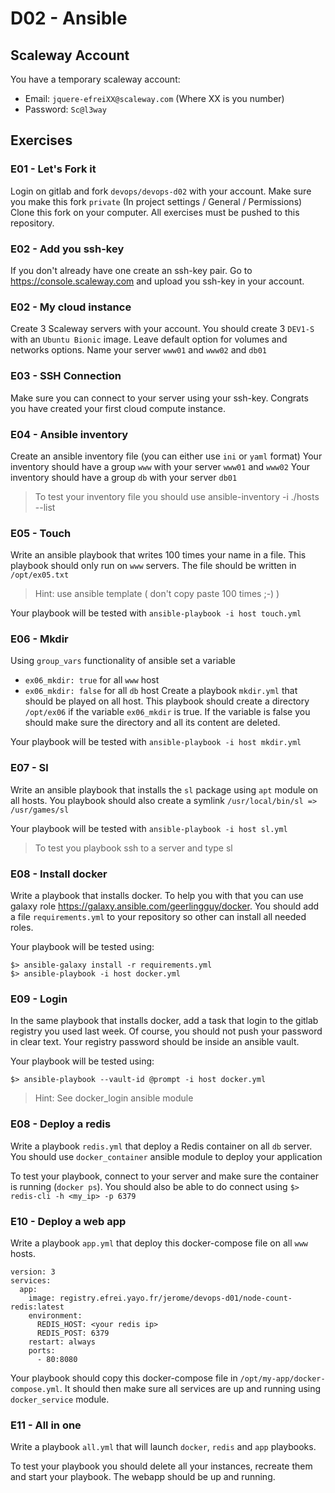 # D02 - Ansible

## Scaleway Account

You have a temporary scaleway account:
  - Email: `jquere-efreiXX@scaleway.com` (Where XX is you number)
  - Password: `Sc@l3way`

## Exercises

### E01 - Let's Fork it
Login on gitlab and fork `devops/devops-d02` with your account.
Make sure you make this fork `private` (In project settings / General / Permissions)
Clone this fork on your computer. All exercises must be pushed to this repository.

### E02 - Add you ssh-key
If you don't already have one create an ssh-key pair.
Go to https://console.scaleway.com and upload you ssh-key in your account.

### E02 - My cloud instance
Create 3 Scaleway servers with your account.
You should create 3 `DEV1-S` with an `Ubuntu Bionic` image.
Leave default option for volumes and networks options.
Name your server `www01` and `www02` and `db01`

### E03 - SSH Connection
Make sure you can connect to your server using your ssh-key.
Congrats you have created your first cloud compute instance.

### E04 - Ansible inventory
Create an ansible inventory file (you can either use `ini` or `yaml` format)
Your inventory should have a group `www` with your server `www01` and `www02`
Your inventory should have a group `db` with your server `db01`

> To test your inventory file you should use
> ansible-inventory -i ./hosts --list  

### E05 - Touch
Write an ansible playbook that writes 100 times your name in a file.
This playbook should only run on `www` servers.
The file should be written in `/opt/ex05.txt`

> Hint: use ansible template ( don't copy paste 100 times ;-) )

Your playbook will be tested with `ansible-playbook -i host touch.yml`

### E06 - Mkdir
Using `group_vars` functionality of ansible set a variable
  - `ex06_mkdir: true` for all `www` host
  - `ex06_mkdir: false` for all `db` host
Create a playbook `mkdir.yml` that should be played on all host.
This playbook should create a directory `/opt/ex06` if the variable `ex06_mkdir` is true.
If the variable is false you should make sure the directory and all its content are deleted.

Your playbook will be tested with `ansible-playbook -i host mkdir.yml`

### E07 - Sl
Write an ansible playbook that installs the `sl` package using `apt` module on all hosts.
You playbook should also create a symlink `/usr/local/bin/sl => /usr/games/sl`

Your playbook will be tested with `ansible-playbook -i host sl.yml`

> To test you playbook ssh to a server and type sl

### E08 - Install docker

Write a playbook that installs docker.
To help you with that you can use galaxy role https://galaxy.ansible.com/geerlingguy/docker.
You should add a file `requirements.yml` to your repository so other can install all needed roles.

Your playbook will be tested using:

```
$> ansible-galaxy install -r requirements.yml
$> ansible-playbook -i host docker.yml
```

### E09 - Login

In the same playbook that installs docker, add a task that login to the gitlab registry you used last week.
Of course, you should not push your password in clear text.
Your registry password should be inside an ansible vault.

Your playbook will be tested using:

```
$> ansible-playbook --vault-id @prompt -i host docker.yml
```

> Hint: See docker_login ansible module

### E08 - Deploy a redis

Write a playbook `redis.yml` that deploy a Redis container on all `db` server.
You should use `docker_container` ansible module to deploy your application

To test your playbook, connect to your server and make sure the container is running (`docker ps`).
You should also be able to do connect using `$> redis-cli -h <my_ip> -p 6379`

### E10 - Deploy a web app

Write a playbook `app.yml` that deploy this docker-compose file on  all `www` hosts.
```
version: 3
services:
  app:
    image: registry.efrei.yayo.fr/jerome/devops-d01/node-count-redis:latest
    environment:
      REDIS_HOST: <your redis ip>
      REDIS_POST: 6379
    restart: always
    ports:
      - 80:8080
```

Your playbook should copy this docker-compose file in `/opt/my-app/docker-compose.yml`.
It should then make sure all services are up and running using `docker_service` module.

### E11 - All in one

Write a playbook `all.yml` that will launch `docker`, `redis` and `app` playbooks.

To test your playbook you should delete all your instances, recreate them and start your playbook.
The webapp should be up and running.
